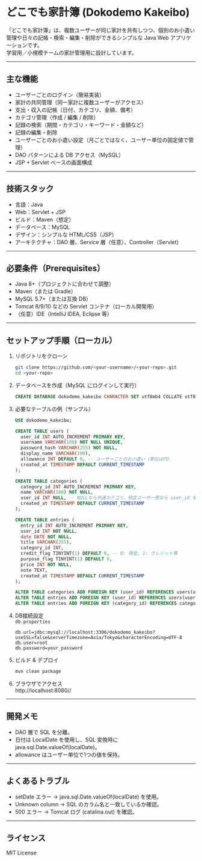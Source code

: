 # どこでも家計簿 (Dokodemo Kakeibo)

「どこでも家計簿」は、複数ユーザーが同じ家計を共有しつつ、個別のお小遣い管理や日々の記帳・検索・編集・削除ができるシンプルな Java Web アプリケーションです。  
学習用／小規模チームの家計管理用に設計しています。

---

## 主な機能
- ユーザーごとのログイン（簡易実装）
- 家計の共同管理（同一家計に複数ユーザーがアクセス）
- 支出・収入の記帳（日付、カテゴリ、金額、備考）
- カテゴリ管理（作成 / 編集 / 削除）
- 記録の検索（期間・カテゴリ・キーワード・金額など）
- 記録の編集・削除
- ユーザーごとのお小遣い設定（月ごとではなく、ユーザー単位の固定値で管理）
- DAO パターンによる DB アクセス（MySQL）
- JSP + Servlet ベースの画面構成

---

## 技術スタック
- 言語：Java
- Web：Servlet + JSP
- ビルド：Maven（想定）
- データベース：MySQL
- デザイン：シンプルな HTML/CSS（JSP）
- アーキテクチャ：DAO 層、Service 層（任意）、Controller（Servlet）

---

## 必要条件（Prerequisites）
- Java 8+（プロジェクトに合わせて調整）
- Maven（または Gradle）
- MySQL 5.7+（または互換 DB）
- Tomcat 8/9/10 などの Servlet コンテナ（ローカル開発用）
- （任意）IDE（IntelliJ IDEA, Eclipse 等）

---

## セットアップ手順（ローカル）
1. リポジトリをクローン  
   ```bash
   git clone https://github.com/<your-username>/<your-repo>.git
   cd <your-repo>
   ```

2. データベースを作成（MySQL にログインして実行）  
   ```sql
   CREATE DATABASE dokodemo_kakeibo CHARACTER SET utf8mb4 COLLATE utf8mb4_general_ci;
   ```

3. 必要なテーブルの例（サンプル）  
   ```sql
   USE dokodemo_kakeibo;

   CREATE TABLE users (
     user_id INT AUTO_INCREMENT PRIMARY KEY,
     username VARCHAR(100) NOT NULL UNIQUE,
     password_hash VARCHAR(255) NOT NULL,
     display_name VARCHAR(100),
     allowance INT DEFAULT 0, -- ユーザーごとのお小遣い（単位は円）
     created_at TIMESTAMP DEFAULT CURRENT_TIMESTAMP
   );

   CREATE TABLE categories (
     category_id INT AUTO_INCREMENT PRIMARY KEY,
     name VARCHAR(100) NOT NULL,
     user_id INT NULL, -- NULLなら共通カテゴリ、特定ユーザー用なら user_id を入れる
     created_at TIMESTAMP DEFAULT CURRENT_TIMESTAMP
   );

   CREATE TABLE entries (
     entry_id INT AUTO_INCREMENT PRIMARY KEY,
     user_id INT NOT NULL,
     date DATE NOT NULL,
     title VARCHAR(255),
     category_id INT,
     credit_flag TINYINT(1) DEFAULT 0, -- 0: 現金, 1: クレジット等
     purpose_flag TINYINT(1) DEFAULT 0,
     price INT NOT NULL,
     note TEXT,
     created_at TIMESTAMP DEFAULT CURRENT_TIMESTAMP
   );

   ALTER TABLE categories ADD FOREIGN KEY (user_id) REFERENCES users(user_id);
   ALTER TABLE entries ADD FOREIGN KEY (user_id) REFERENCES users(user_id);
   ALTER TABLE entries ADD FOREIGN KEY (category_id) REFERENCES categories(category_id);
   ```

4. DB接続設定  
   `db.properties`
   ```
   db.url=jdbc:mysql://localhost:3306/dokodemo_kakeibo?useSSL=false&serverTimezone=Asia/Tokyo&characterEncoding=UTF-8
   db.user=root
   db.password=your_password
   ```

5. ビルド & デプロイ  
   ```bash
   mvn clean package
   ```

6. ブラウザでアクセス  
   http://localhost:8080/<context-path>/

---

## 開発メモ
- DAO 層で SQL を分離。
- 日付は LocalDate を使用し、SQL 変換時に java.sql.Date.valueOf(localDate)。
- allowance はユーザー単位で1つの値を保持。

---

## よくあるトラブル
- setDate エラー → java.sql.Date.valueOf(localDate) を使用。
- Unknown column → SQL のカラム名と一致しているか確認。
- 500 エラー → Tomcat ログ (catalina.out) を確認。

---

## ライセンス
MIT License
